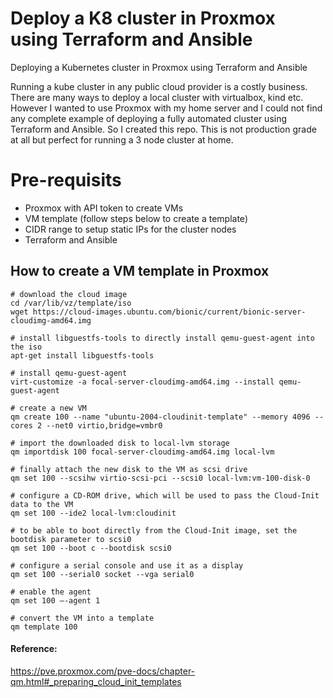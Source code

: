 # Deploy a K8 cluster in Proxmox using Terraform and Ansible
Deploying a Kubernetes cluster in Proxmox using Terraform and Ansible

Running a kube cluster in any public cloud provider is a costly business.
There are many ways to deploy a local cluster with virtualbox, kind etc.
However I wanted to use Proxmox with my home server and I could not find any complete example of deploying a fully automated cluster using Terraform and Ansible.
So I created this repo.
This is not production grade at all but perfect for running a 3 node cluster at home.
# Pre-requisits
- Proxmox with API token to create VMs
- VM template (follow steps below to create a template)
- CIDR range to setup static IPs for the cluster nodes
- Terraform and Ansible
## How to create a VM template in Proxmox
```
# download the cloud image 
cd /var/lib/vz/template/iso
wget https://cloud-images.ubuntu.com/bionic/current/bionic-server-cloudimg-amd64.img

# install libguestfs-tools to directly install qemu-guest-agent into the iso
apt-get install libguestfs-tools

# install qemu-guest-agent
virt-customize -a focal-server-cloudimg-amd64.img --install qemu-guest-agent

# create a new VM
qm create 100 --name "ubuntu-2004-cloudinit-template" --memory 4096 --cores 2 --net0 virtio,bridge=vmbr0

# import the downloaded disk to local-lvm storage
qm importdisk 100 focal-server-cloudimg-amd64.img local-lvm

# finally attach the new disk to the VM as scsi drive
qm set 100 --scsihw virtio-scsi-pci --scsi0 local-lvm:vm-100-disk-0

# configure a CD-ROM drive, which will be used to pass the Cloud-Init data to the VM
qm set 100 --ide2 local-lvm:cloudinit

# to be able to boot directly from the Cloud-Init image, set the bootdisk parameter to scsi0
qm set 100 --boot c --bootdisk scsi0

# configure a serial console and use it as a display
qm set 100 --serial0 socket --vga serial0

# enable the agent
qm set 100 –-agent 1

# convert the VM into a template
qm template 100
```

#### Reference: #####
https://pve.proxmox.com/pve-docs/chapter-qm.html#_preparing_cloud_init_templates




